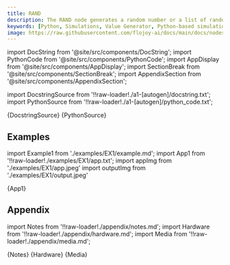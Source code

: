 ```yaml
---
title: RAND
description: The RAND node generates a random number or a list of random numbers depending on the distribution selected. Master Python-powered random simulations with Flojoy's RAND node for seamless and efficient random simulations.
keywords: [Python, Simulations, Value Generator, Python-based simulations, Python random simulations, Flojoy generator nodes, Dynamic modeling techniques, Random simulation examples, Python simulation tools, Random number generator, Dynamic system modeling, Random data generation, Python simulation documentation, Random list generator, Random simulation in Flojoy]
image: https://raw.githubusercontent.com/flojoy-ai/docs/main/docs/nodes/GENERATORS/SIMULATIONS/RAND/examples/EX1/output.jpeg
---
```


[//]: # (Custom component imports)

import DocString from '@site/src/components/DocString';
import PythonCode from '@site/src/components/PythonCode';
import AppDisplay from '@site/src/components/AppDisplay';
import SectionBreak from '@site/src/components/SectionBreak';
import AppendixSection from '@site/src/components/AppendixSection';

[//]: # (Docstring)

import DocstringSource from '!!raw-loader!./a1-[autogen]/docstring.txt';
import PythonSource from '!!raw-loader!./a1-[autogen]/python_code.txt';

<DocString>{DocstringSource}</DocString>
<PythonCode GLink='GENERATORS/SIMULATIONS/RAND/RAND.py'>{PythonSource}</PythonCode>

<SectionBreak />

[//]: # (Examples)

## Examples

import Example1 from './examples/EX1/example.md';
import App1 from '!!raw-loader!./examples/EX1/app.txt';
import appImg from './examples/EX1/app.jpeg'
import outputImg from './examples/EX1/output.jpeg'

<AppDisplay 
    nodeLabel='RAND'
    appImg={appImg}
    outputImg={outputImg}
    >
    {App1}
</AppDisplay>

<Example1 />

<SectionBreak />

[//]: # (Appendix)

## Appendix

import Notes from '!!raw-loader!./appendix/notes.md';
import Hardware from '!!raw-loader!./appendix/hardware.md';
import Media from '!!raw-loader!./appendix/media.md';

<AppendixSection index={0} folderPath='nodes/GENERATORS/SIMULATIONS/RAND/appendix/'>{Notes}</AppendixSection>
<AppendixSection index={1} folderPath='nodes/GENERATORS/SIMULATIONS/RAND/appendix/'>{Hardware}</AppendixSection>
<AppendixSection index={2} folderPath='nodes/GENERATORS/SIMULATIONS/RAND/appendix/'>{Media}</AppendixSection>